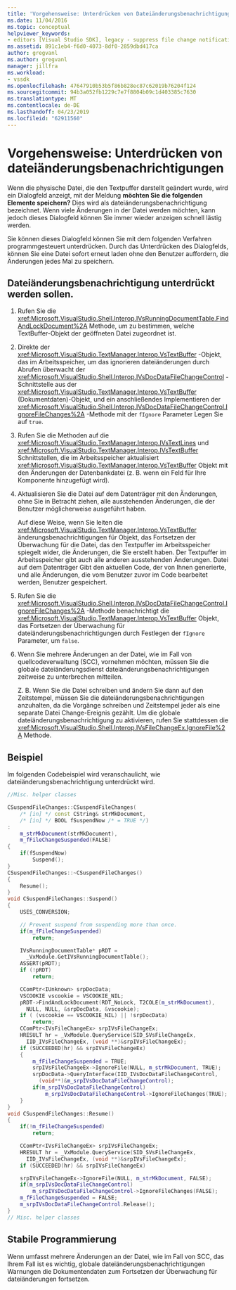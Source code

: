 ```yaml
---
title: 'Vorgehensweise: Unterdrücken von Dateiänderungsbenachrichtigungen | Microsoft-Dokumentation'
ms.date: 11/04/2016
ms.topic: conceptual
helpviewer_keywords:
- editors [Visual Studio SDK], legacy - suppress file change notification
ms.assetid: 891c1eb4-f6d0-4073-8df0-2859dbd417ca
author: gregvanl
ms.author: gregvanl
manager: jillfra
ms.workload:
- vssdk
ms.openlocfilehash: 47647910b53b5f86b828ec87c62019b76204f124
ms.sourcegitcommit: 94b3a052fb1229c7e7f8804b09c1d403385c7630
ms.translationtype: MT
ms.contentlocale: de-DE
ms.lasthandoff: 04/23/2019
ms.locfileid: "62911560"
---
```

# <a name="how-to-suppress-file-change-notifications"></a>Vorgehensweise: Unterdrücken von dateiänderungsbenachrichtigungen
Wenn die physische Datei, die den Textpuffer darstellt geändert wurde, wird ein Dialogfeld anzeigt, mit der Meldung **möchten Sie die folgenden Elemente speichern?** Dies wird als dateiänderungsbenachrichtigung bezeichnet. Wenn viele Änderungen in der Datei werden möchten, kann jedoch dieses Dialogfeld können Sie immer wieder anzeigen schnell lästig werden.

 Sie können dieses Dialogfeld können Sie mit dem folgenden Verfahren programmgesteuert unterdrücken. Durch das Unterdrücken des Dialogfelds, können Sie eine Datei sofort erneut laden ohne den Benutzer auffordern, die Änderungen jedes Mal zu speichern.

## <a name="to-suppress-file-change-notification"></a>Dateiänderungsbenachrichtigung unterdrückt werden sollen.

1. Rufen Sie die <xref:Microsoft.VisualStudio.Shell.Interop.IVsRunningDocumentTable.FindAndLockDocument%2A> Methode, um zu bestimmen, welche TextBuffer-Objekt der geöffneten Datei zugeordnet ist.

2. Direkte der <xref:Microsoft.VisualStudio.TextManager.Interop.VsTextBuffer> -Objekt, das im Arbeitsspeicher, um das ignorieren dateiänderungen durch Abrufen überwacht der <xref:Microsoft.VisualStudio.Shell.Interop.IVsDocDataFileChangeControl> -Schnittstelle aus der <xref:Microsoft.VisualStudio.TextManager.Interop.VsTextBuffer> (Dokumentdaten)-Objekt, und ein anschließendes Implementieren der <xref:Microsoft.VisualStudio.Shell.Interop.IVsDocDataFileChangeControl.IgnoreFileChanges%2A> -Methode mit der `fIgnore` Parameter Legen Sie auf `true`.

3. Rufen Sie die Methoden auf die <xref:Microsoft.VisualStudio.TextManager.Interop.IVsTextLines> und <xref:Microsoft.VisualStudio.TextManager.Interop.IVsTextBuffer> Schnittstellen, die im Arbeitsspeicher aktualisiert <xref:Microsoft.VisualStudio.TextManager.Interop.VsTextBuffer> Objekt mit den Änderungen der Datenbankdatei (z. B. wenn ein Feld für Ihre Komponente hinzugefügt wird).

4. Aktualisieren Sie die Datei auf dem Datenträger mit den Änderungen, ohne Sie in Betracht ziehen, alle ausstehenden Änderungen, die der Benutzer möglicherweise ausgeführt haben.

     Auf diese Weise, wenn Sie leiten die <xref:Microsoft.VisualStudio.TextManager.Interop.VsTextBuffer> änderungsbenachrichtigungen für Objekt, das Fortsetzen der Überwachung für die Datei, das den Textpuffer im Arbeitsspeicher spiegelt wider, die Änderungen, die Sie erstellt haben. Der Textpuffer im Arbeitsspeicher gibt auch alle anderen ausstehenden Änderungen. Datei auf dem Datenträger Gibt den aktuellen Code, der von Ihnen generierte, und alle Änderungen, die vom Benutzer zuvor im Code bearbeitet werden, Benutzer gespeichert.

5. Rufen Sie die <xref:Microsoft.VisualStudio.Shell.Interop.IVsDocDataFileChangeControl.IgnoreFileChanges%2A> -Methode benachrichtigt die <xref:Microsoft.VisualStudio.TextManager.Interop.VsTextBuffer> Objekt, das Fortsetzen der Überwachung für dateiänderungsbenachrichtigungen durch Festlegen der `fIgnore` Parameter, um `false`.

6. Wenn Sie mehrere Änderungen an der Datei, wie im Fall von quellcodeverwaltung (SCC), vornehmen möchten, müssen Sie die globale dateiänderungsdienst dateiänderungsbenachrichtigungen zeitweise zu unterbrechen mitteilen.

     Z. B. Wenn Sie die Datei schreiben und ändern Sie dann auf den Zeitstempel, müssen Sie die dateiänderungsbenachrichtigungen anzuhalten, da die Vorgänge schreiben und Zeitstempel jeder als eine separate Datei Change-Ereignis gezählt. Um die globale dateiänderungsbenachrichtigung zu aktivieren, rufen Sie stattdessen die <xref:Microsoft.VisualStudio.Shell.Interop.IVsFileChangeEx.IgnoreFile%2A> Methode.

## <a name="example"></a>Beispiel
 Im folgenden Codebeispiel wird veranschaulicht, wie dateiänderungsbenachrichtigung unterdrückt wird.

```cpp
//Misc. helper classes

CSuspendFileChanges::CSuspendFileChanges(
    /* [in] */ const CString& strMkDocument,
    /* [in] */ BOOL fSuspendNow /* = TRUE */)
:
    m_strMkDocument(strMkDocument),
    m_fFileChangeSuspended(FALSE)
{
    if(fSuspendNow)
        Suspend();
}
CSuspendFileChanges::~CSuspendFileChanges()
{
    Resume();
}
void CSuspendFileChanges::Suspend()
{
    USES_CONVERSION;

    // Prevent suspend from suspending more than once.
    if(m_fFileChangeSuspended)
        return;

    IVsRunningDocumentTable* pRDT =
      _VxModule.GetIVsRunningDocumentTable();
    ASSERT(pRDT);
    if (!pRDT)
        return;

    CComPtr<IUnknown> srpDocData;
    VSCOOKIE vscookie = VSCOOKIE_NIL;
    pRDT->FindAndLockDocument(RDT_NoLock, T2COLE(m_strMkDocument), 
      NULL, NULL, &srpDocData, &vscookie);
    if ( (vscookie == VSCOOKIE_NIL) || !srpDocData)
        return;
    CComPtr<IVsFileChangeEx> srpIVsFileChangeEx;
    HRESULT hr = _VxModule.QueryService(SID_SVsFileChangeEx,
      IID_IVsFileChangeEx, (void **)&srpIVsFileChangeEx);
    if (SUCCEEDED(hr) && srpIVsFileChangeEx)
    {
        m_fFileChangeSuspended = TRUE;
        srpIVsFileChangeEx->IgnoreFile(NULL, m_strMkDocument, TRUE);
        srpDocData->QueryInterface(IID_IVsDocDataFileChangeControl,
          (void**)&m_srpIVsDocDataFileChangeControl);
        if(m_srpIVsDocDataFileChangeControl)
            m_srpIVsDocDataFileChangeControl->IgnoreFileChanges(TRUE);
    }
}
void CSuspendFileChanges::Resume()
{
    if(!m_fFileChangeSuspended)
        return;

    CComPtr<IVsFileChangeEx> srpIVsFileChangeEx;
    HRESULT hr = _VxModule.QueryService(SID_SVsFileChangeEx,
      IID_IVsFileChangeEx, (void **)&srpIVsFileChangeEx);
    if (SUCCEEDED(hr) && srpIVsFileChangeEx)

    srpIVsFileChangeEx->IgnoreFile(NULL, m_strMkDocument, FALSE);
    if(m_srpIVsDocDataFileChangeControl)
        m_srpIVsDocDataFileChangeControl->IgnoreFileChanges(FALSE);
    m_fFileChangeSuspended = FALSE;
    m_srpIVsDocDataFileChangeControl.Release();
}
// Misc. helper classes
```

## <a name="robust-programming"></a>Stabile Programmierung
 Wenn umfasst mehrere Änderungen an der Datei, wie im Fall von SCC, das Ihrem Fall ist es wichtig, globale dateiänderungsbenachrichtigungen Warnungen die Dokumentendaten zum Fortsetzen der Überwachung für dateiänderungen fortsetzen.